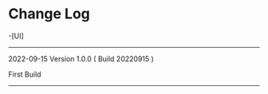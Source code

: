 # Change Log

-[UI]

------------------------------------------------
2022-09-15 Version 1.0.0 ( Build 20220915 )

First Build

------------------------------------------------